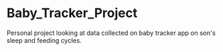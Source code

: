 # Baby_Tracker_Project
Personal project looking at data collected on baby tracker app on son's sleep and feeding cycles. 
